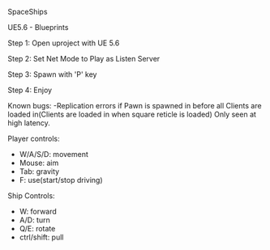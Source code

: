 SpaceShips

UE5.6 - Blueprints


Step 1: Open uproject with UE 5.6

Step 2: Set Net Mode to Play as Listen Server

Step 3: Spawn with 'P' key

Step 4: Enjoy


Known bugs:
-Replication errors if Pawn is spawned in before all Clients are loaded in(Clients are loaded in when square reticle is loaded)
  Only seen at high latency.


Player controls:
- W/A/S/D: movement
- Mouse: aim
- Tab: gravity
- F: use(start/stop driving)


Ship Controls:
- W: forward
- A/D: turn
- Q/E: rotate
- ctrl/shift: pull
